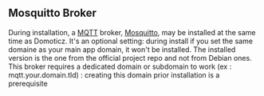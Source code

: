 ## Mosquitto Broker

During installation, a [MQTT](https://en.wikipedia.org/wiki/MQTT) broker, [Mosquitto](https://mosquitto.org/), may be installed at the same time as Domoticz. It's an optional setting: during install if you set the same domaine as your main app domain, it won't be installed.
The installed version is the one from the official project repo and not from Debian ones.
This broker requires a dedicated domain or subdomain to work (ex : mqtt.your.domain.tld) : creating this domain prior installation is a prerequisite
